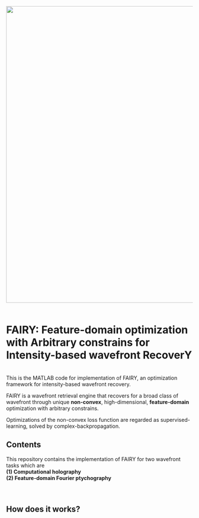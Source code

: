 <div align = 'center'>
<img src = "https://github.com/THUHoloLab/FAIRY/blob/main/Demo/resource/figure_core.png" width = "800" alt="" align = center />
</div><br>

# FAIRY: Feature-domain optimization with Arbitrary constrains for Intensity-based wavefront RecoverY
<br>
This is the MATLAB code for implementation of FAIRY, an optimization framework for intensity-based wavefront recovery.

FAIRY is a wavefront retrieval engine that recovers for a broad class of wavefront through unique **non-convex**, high-dimensional, **feature-domain** optimization with arbitrary constrains. <br>

Optimizations of the non-convex loss function are regarded as supervised-learning, solved by complex-backpropagation.
<br>

## Contents
This repository contains the implementation of FAIRY for two wavefront tasks which are <br>
**(1) Computational holography** <br>
**(2) Feature-domain Fourier ptychography** <br>
<br>
<br>

## How does it works?
